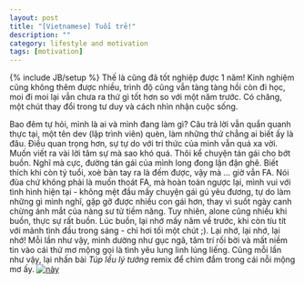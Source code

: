 ```yaml
---
layout: post
title: "[Vietnamese] Tuổi trẻ!"
description: ""
category: lifestyle and motivation 
tags: [motivation]
---
```

{% include JB/setup %}
Thế là cũng đã tốt nghiệp được 1 năm! Kinh nghiệm cũng không thêm được nhiều, trình độ cũng vẫn tàng tàng hồi còn đi học, moi đi moi lại vẫn chưa ra thứ gì tốt hơn so với một năm trước. Có chăng, một chút thay đổi trong tư duy và cách nhìn nhận cuộc sống.

Bao đêm tự hỏi, mình là ai và mình đang làm gì? Câu trả lời vẫn quẩn quanh thực tại, một tên dev (lập trình viên) quèn, làm những thứ chẳng ai biết ấy là đâu. Điều quan trọng hơn, sự tự do với tri thức của mình vẫn quá xa vời. Muốn viết ra vài lời tâm sự mà sao khó quá. Thôi kể chuyện tán gái cho bớt buồn. Nghĩ mà cực, đường tán gái của mình long đong lận đận ghê. Biết thích khi còn tý tuổi, xoè bàn tay ra là đếm được, vậy mà ... giờ vẫn FA. Nói đùa chứ không phải là muốn thoát FA, mà hoàn toàn ngược lại, mình vui với tình hình hiện tại - không mệt đầu mấy chuyện gái gú yêu đương, tự do làm những gì mình nghĩ, gặp gỡ được nhiều con gái hơn, thay vì suốt ngày canh chừng ánh mắt của nàng sư tử tiềm năng. Tuy nhiên, alone cũng nhiều khi buồn, thực sự rất buồn. Lúc buồn, lại nhớ mấy năm về trước, khi còn tíu tít với mảnh tình đầu trong sáng - chỉ hơi tối một chút ;). Lại nhớ, lại nhớ, lại nhớ! Mỗi lần như vậy, mình dường như gục ngã, tâm trí rối bời và mất niềm tin vào cái thứ mơ mộng gọi là tình yêu lung linh lúng liếng. Cũng mỗi lần như vậy, lại nhấn bài *Túp lều lý tưởng* remix để chìm đắm trong cái nỗi mộng mơ ấy.
 [![này](http://img.youtube.com/vi/bzwiWMW1ty0/0.jpg)](http://www.youtube.com/watch?v=bzwiWMW1ty0)
